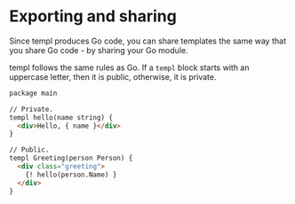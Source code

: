 # Exporting and sharing

Since templ produces Go code, you can share templates the same way that you share Go code - by sharing your Go module.

templ follows the same rules as Go. If a `templ` block starts with an uppercase letter, then it is public, otherwise, it is private.

```html title="greeting.templ"
package main

// Private.
templ hello(name string) {
  <div>Hello, { name }</div>
}

// Public.
templ Greeting(person Person) {
  <div class="greeting">
    {! hello(person.Name) }
  </div>
}
```
